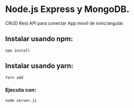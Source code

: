 # Node.js Express y MongoDB.
CRUD Rest API para conectar App movil de ionic/angular.

## Instalar usando npm:
```
npm install
```
## Instalar usando yarn:
```
Yarn add
```

### Ejecuta con:
```
node server.js
```
